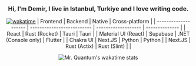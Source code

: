 <div align="center">

### Hi, I'm Demir, I live in Istanbul, Turkiye and I love writing code.
[![wakatime](https://wakatime.com/badge/user/0d89d581-d4f6-44ab-8ad2-18581c59286b.svg)](https://mrquantumoff.dev)
| Frontend              | Backend                    | Native              | Cross-platform |
| --------------------  | -------------------------- | ------------------- | -------------- |
| React                 | Rust (Rocket)              | Tauri               | Tauri          |
| Material UI (React)   | Supabase                   | .NET (Console only) | Flutter        |
| Chakra UI             | Next.JS                    | Python              | Python         |
| Next.JS               | Rust (Actix)               | Rust (Slint)        |                |

![Mr. Quantum's wakatime stats](https://github-readme-stats.vercel.app/api/wakatime?username=mrquantumoff&theme=transparent&langs_count=5)
</div>
